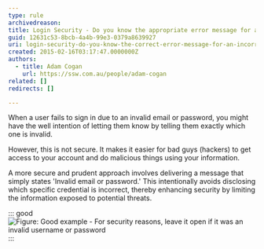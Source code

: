 ```yaml
---
type: rule
archivedreason: 
title: Login Security - Do you know the appropriate error message for an invalid username or password entry?
guid: 12631c53-8bcb-4a4b-99e3-0379a8639927
uri: login-security-do-you-know-the-correct-error-message-for-an-incorrect-user-name-or-password
created: 2015-02-16T03:17:47.0000000Z
authors: 
  - title: Adam Cogan
    url: https://ssw.com.au/people/adam-cogan
related: []
redirects: []

---
```


When a user fails to sign in due to an invalid email or password, you might have the well intention of letting them know by telling them exactly which one is invalid.

However, this is not secure. It makes it easier for bad guys (hackers) to get access to your account and do malicious things using your information.

A more secure and prudent approach involves delivering a message that simply states 'Invalid email or password.' This intentionally avoids disclosing which specific credential is incorrect, thereby enhancing security by limiting the information exposed to potential threats.

<!--endintro-->

::: good  
![Figure: Good example - For security reasons, leave it open if it was an invalid username or password](/rules/login-security-do-you-know-the-correct-error-message-for-an-incorrect-user-name-or-password/GoodLoginError.png) 
:::

